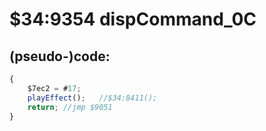 ﻿
# $34:9354 dispCommand_0C

<summary></summary>

## (pseudo-)code:
```js
{
	$7ec2 = #17;
	playEffect();	//$34:8411();
	return;	//jmp $9051
}
```



